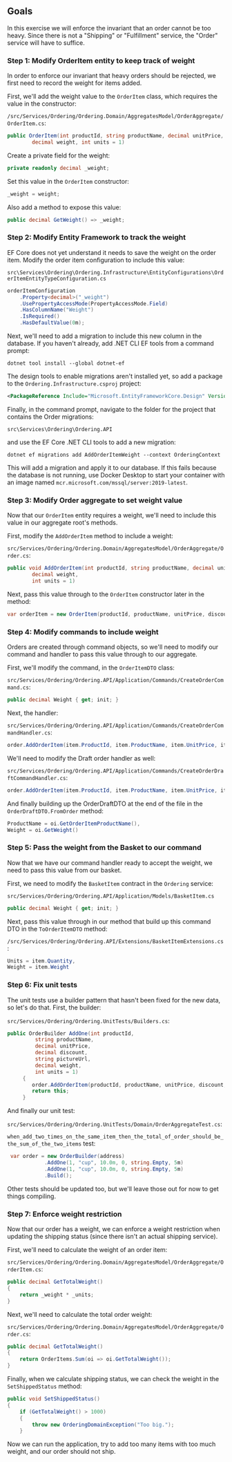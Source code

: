 ## Goals

In this exercise we will enforce the invariant that an order cannot be too heavy. Since there is not a "Shipping" or "Fulfillment" service, the "Order" service will have to suffice.

### Step 1: Modify OrderItem entity to keep track of weight

In order to enforce our invariant that heavy orders should be rejected, we first need to record the weight for items added.

First, we'll add the weight value to the `OrderItem` class, which requires the value in the constructor:

`/src/Services/Ordering/Ordering.Domain/AggregatesModel/OrderAggregate/OrderItem.cs`:

```csharp
public OrderItem(int productId, string productName, decimal unitPrice, decimal discount, string PictureUrl,
        decimal weight, int units = 1)
```

Create a private field for the weight:

```csharp
private readonly decimal _weight;
```

Set this value in the `OrderItem` constructor:

```csharp
_weight = weight;
```

Also add a method to expose this value:

```csharp
public decimal GetWeight() => _weight;
```

### Step 2: Modify Entity Framework to track the weight

EF Core does not yet understand it needs to save the weight on the order item. Modify the order item configuration to include this value:

`src\Services\Ordering\Ordering.Infrastructure\EntityConfigurations\OrderItemEntityTypeConfiguration.cs`

```csharp
orderItemConfiguration
    .Property<decimal>("_weight")
    .UsePropertyAccessMode(PropertyAccessMode.Field)
    .HasColumnName("Weight")
    .IsRequired()
    .HasDefaultValue(0m);
```

Next, we'll need to add a migration to include this new column in the database. If you haven't already, add .NET CLI EF tools from a command prompt:

```
dotnet tool install --global dotnet-ef
```

The design tools to enable migrations aren't installed yet, so add a package to the `Ordering.Infrastructure.csproj` project:

```xml
<PackageReference Include="Microsoft.EntityFrameworkCore.Design" Version="6.0.0" />
```

Finally, in the command prompt, navigate to the folder for the project that contains the Order migrations:

`src\Services\Ordering\Ordering.API`

and use the EF Core .NET CLI tools to add a new migration:

```
dotnet ef migrations add AddOrderItemWeight --context OrderingContext
```

This will add a migration and apply it to our database. If this fails because the database is not running, use Docker Desktop to start your container with an image named `mcr.microsoft.com/mssql/server:2019-latest`.

### Step 3: Modify Order aggregate to set weight value

Now that our `OrderItem` entity requires a weight, we'll need to include this value in our aggregate root's methods.

First, modify the `AddOrderItem` method to include a weight:

`src/Services/Ordering/Ordering.Domain/AggregatesModel/OrderAggregate/Order.cs`:

```csharp
public void AddOrderItem(int productId, string productName, decimal unitPrice, decimal discount, string pictureUrl,
        decimal weight, 
        int units = 1)
```

Next, pass this value through to the `OrderItem` constructor later in the method:

```csharp
var orderItem = new OrderItem(productId, productName, unitPrice, discount, pictureUrl, weight, units);
```

### Step 4: Modify commands to include weight

Orders are created through command objects, so we'll need to modify our command and handler to pass this value through to our aggregate.

First, we'll modify the command, in the `OrderItemDTO` class:

`src/Services/Ordering/Ordering.API/Application/Commands/CreateOrderCommand.cs`:

```csharp
public decimal Weight { get; init; }
```

Next, the handler:

`src/Services/Ordering/Ordering.API/Application/Commands/CreateOrderCommandHandler.cs`:

```csharp
order.AddOrderItem(item.ProductId, item.ProductName, item.UnitPrice, item.Discount, item.PictureUrl, item.Weight, item.Units);
```

We'll need to modify the Draft order handler as well:

`src/Services/Ordering/Ordering.API/Application/Commands/CreateOrderDraftCommandHandler.cs`:

```csharp
order.AddOrderItem(item.ProductId, item.ProductName, item.UnitPrice, item.Discount, item.PictureUrl, item.Weight, item.Units);
```

And finally building up the OrderDraftDTO at the end of the file in the `OrderDraftDTO.FromOrder` method:

```csharp
ProductName = oi.GetOrderItemProductName(),
Weight = oi.GetWeight()
```

### Step 5: Pass the weight from the Basket to our command

Now that we have our command handler ready to accept the weight, we need to pass this value from our basket. 

First, we need to modify the `BasketItem` contract in the `Ordering` service:

`src/Services/Ordering/Ordering.API/Application/Models/BasketItem.cs`

```csharp
public decimal Weight { get; init; }
```

Next, pass this value through in our method that build up this command DTO in the `ToOrderItemDTO` method:

`/src/Services/Ordering/Ordering.API/Extensions/BasketItemExtensions.cs`:

```csharp
Units = item.Quantity,
Weight = item.Weight
```

### Step 6: Fix unit tests

The unit tests use a builder pattern that hasn't been fixed for the new data, so let's do that. First, the builder:

`src/Services/Ordering/Ordering.UnitTests/Builders.cs`:

```csharp
public OrderBuilder AddOne(int productId,
         string productName,
         decimal unitPrice,
         decimal discount,
         string pictureUrl,
         decimal weight,
         int units = 1)
     {
        order.AddOrderItem(productId, productName, unitPrice, discount, pictureUrl, weight, units);
        return this;
     }
```

And finally our unit test:

`src/Services/Ordering/Ordering.UnitTests/Domain/OrderAggregateTest.cs`:

`when_add_two_times_on_the_same_item_then_the_total_of_order_should_be_the_sum_of_the_two_items` test:

```csharp
 var order = new OrderBuilder(address)
            .AddOne(1, "cup", 10.0m, 0, string.Empty, 5m)
            .AddOne(1, "cup", 10.0m, 0, string.Empty, 5m)
            .Build();
```

Other tests should be updated too, but we'll leave those out for now to get things compiling.


### Step 7: Enforce weight restriction

Now that our order has a weight, we can enforce a weight restriction when updating the shipping status (since there isn't an actual shipping service).

First, we'll need to calculate the weight of an order item:

`src/Services/Ordering/Ordering.Domain/AggregatesModel/OrderAggregate/OrderItem.cs`:

```csharp
public decimal GetTotalWeight()
{
    return _weight * _units;
}
```

Next, we'll need to calculate the total order weight:

`src/Services/Ordering/Ordering.Domain/AggregatesModel/OrderAggregate/Order.cs`:

```csharp
public decimal GetTotalWeight()
{
    return OrderItems.Sum(oi => oi.GetTotalWeight());
}
```

Finally, when we calculate shipping status, we can check the weight in the `SetShippedStatus` method:

```csharp
public void SetShippedStatus()
{
    if (GetTotalWeight() > 1000)
    {
        throw new OrderingDomainException("Too big.");
    }
```

Now we can run the application, try to add too many items with too much weight, and our order should not ship.
